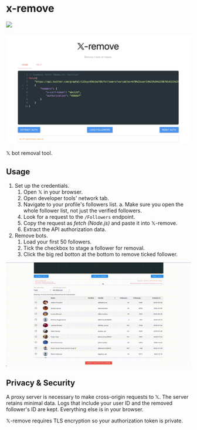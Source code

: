 # x-remove

[![](https://img.shields.io/badge/Get_Started-blue)](https://x-remove.cc)

![](./assets/screenshot.png)

𝕏 bot removal tool.

## Usage

1. Set up the credentials.
   1. Open 𝕏 in your browser.
   2. Open developer tools' network tab.
   3. Navigate to your profile's followers list.
     a. Make sure you open the whole follower list, not just the verified followers.
   4. Look for a request to the `/Followers` endpoint.
   5. Copy the request as *fetch (Node.js)* and paste it into 𝕏-remove.
   6. Extract the API authorization data.
2. Remove bots.
   1. Load your first 50 followers.
   2. Tick the checkbox to stage a follower for removal.
   3. Click the big red botton at the bottom to remove ticked follower.

![Screenshot](./assets/output.gif)

## Privacy & Security

A proxy server is necessary to make cross-origin requests to 𝕏. The server retains minimal data. Logs that include your user ID and the removed follower's ID are kept. Everything else is in your browser.

𝕏-remove requires TLS encryption so your authorization token is private.

